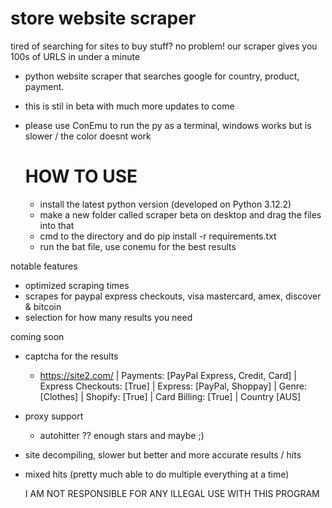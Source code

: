 # store website scraper
tired of searching for sites to buy stuff? no problem! our scraper gives you 100s of URLS in under a minute
- python website scraper that searches google for country, product, payment. 
- this is stil in beta with much more updates to come
- please use ConEmu to run the py as a terminal, windows works but is slower / the color doesnt work

  # HOW TO USE
  - install the latest python version (developed on Python 3.12.2)
  - make a new folder called scraper beta on desktop and drag the files into that
  - cmd to the directory and do pip install -r requirements.txt
  - run the bat file, use  conemu for the best results

notable features
- optimized scraping times
- scrapes for paypal express checkouts, visa mastercard, amex, discover & bitcoin
- selection for how many results you need

coming soon
- captcha for the results
  - https://site2.com/ | Payments: [PayPal Express, Credit, Card] | Express Checkouts: [True] | Express: [PayPal, Shoppay] | Genre: [Clothes] | Shopify: [True] | Card Billing: [True] | Country [AUS]
- proxy support
  - autohitter ?? enough stars and maybe ;)
- site decompiling, slower but better and more accurate results / hits
- mixed hits (pretty much able to do multiple everything at a time)

  I AM NOT RESPONSIBLE FOR ANY ILLEGAL USE WITH THIS PROGRAM
  
